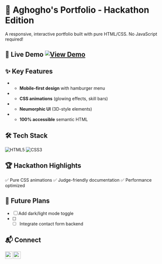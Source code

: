 # 🌟 Aghogho's Portfolio - Hackathon Edition 
A responsive, interactive portfolio built with pure HTML/CSS. No JavaScript required! 

## 🚀 Live Demo [![View Demo](https://img.shields.io/badge/View-Live_Demo-green)](https://aghoghoogbotor.github.io/Portfolio-Hackathon/) 

## ✨ Key Features 
- - **Mobile-first design** with hamburger menu
- - **CSS animations** (glowing effects, skill bars)
- - **Neumorphic UI** (3D-style elements)
- - **100% accessible** semantic HTML
    
## 🛠 Tech Stack 
<p align="left"> 
  <img src="https://img.shields.io/badge/HTML5-E34F26?logo=html5&logoColor=white" alt="HTML5"> 
  <img src="https://img.shields.io/badge/CSS3-1572B6?logo=css3&logoColor=white" alt="CSS3"> 
</p> 


## 🏆 Hackathon Highlights 
✅ Pure CSS animations 
✅ Judge-friendly documentation 
✅ Performance optimized 

## 🔮 Future Plans 
- [ ] Add dark/light mode toggle
- [ ] - [ ] Integrate contact form backend

## 📬 Connect 
<a href="https://www.linkedin.com/in/aghogho-ogbotor-a5a62b224?utm_source=share&utm_campaign=share_via&utm_content=profile&utm_medium=ios_app"> 
  <img align="left" width="24px" src="https://cdn-icons-png.flaticon.com/512/733/733561.png" > 
</a> 
<a href="https://twitter.com/sylvi_bae?s=21"> 
  <img align="left" width="24px" src="https://cdn-icons-png.flaticon.com/512/733/733579.png"> 
</a> 
  
